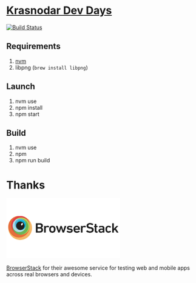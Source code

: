 # [Krasnodar Dev Days](https://krddevdays.ru)

[![Build Status](https://travis-ci.org/krddevdays/krddevdays.ru.svg)](https://travis-ci.org/krddevdays/krddevdays.ru)

## Requirements

1. [nvm](https://github.com/creationix/nvm)
1. libpng (`brew install libpng`)

## Launch

1. nvm use
1. npm install
1. npm start

## Build

1. nvm use
1. npm
1. npm run build

# Thanks

[<img src="./browserstack.png" width="300px"/>](https://www.browserstack.com)

[BrowserStack](https://www.browserstack.com) for their awesome service for testing web and mobile apps across real browsers and devices.